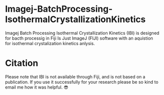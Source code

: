 # Imagej-BatchProcessing-IsothermalCrystallizationKinetics
Imagej Batch Processing Isothermal Crystallization Kinetics (IBI) is designed for bacth processig in Fiji Is Just ImageJ (FIJI) software with an aquistion for isothermal crystalization kinetics anlysis.
# Citation
Please note that IBI is not available through Fiji, and is not based on a publication. If you use it successfully for your research please be so kind to email me how it was helpful. 😎
